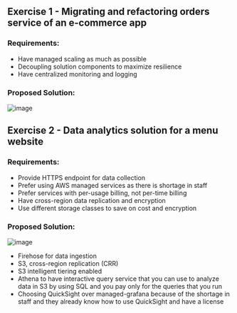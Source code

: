 ## Exercise 1 - Migrating and refactoring orders service of an e-commerce app
### Requirements:
- Have managed scaling as much as possible
- Decoupling solution components to maximize resilience
- Have centralized monitoring and logging
### Proposed Solution:
![image](https://github.com/mostafaibrahim24/architecting-solutions-aws-exercises/assets/78238174/be645d0a-f56a-46a0-abe2-34d49d77f5dc)

## Exercise 2 - Data analytics solution for a menu website
### Requirements:
- Provide HTTPS endpoint for data collection
- Prefer using AWS managed services as there is shortage in staff
- Prefer services with per-usage billing, not per-time billing
- Have cross-region data replication and encryption
- Use different storage classes to save on cost and encryption
### Proposed Solution:
![image](https://github.com/mostafaibrahim24/architecting-solutions-aws-exercises/assets/78238174/2e75b9be-21ae-4d77-9818-ab72bdba1838)
- Firehose for data ingestion
- S3, cross-region replication (CRR)
- S3 intelligent tiering enabled
- Athena to have interactive query service that you can use to analyze data in S3 by using SQL and you pay only for the queries that you run
- Choosing QuickSight over managed-grafana because of the shortage in staff and they already know how to use QuickSight and have a license
